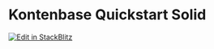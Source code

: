 # Kontenbase Quickstart Solid

[![Edit in StackBlitz](https://developer.stackblitz.com/img/open_in_stackblitz.svg)](https://stackblitz.com/fork/github/kontenbase/quickstart-solid)
